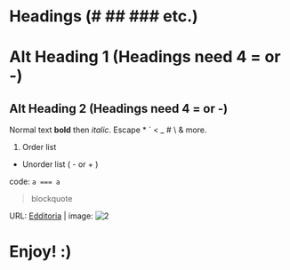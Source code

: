 # Headings (\# \#\# \#\#\# etc.)

Alt Heading 1 (Headings need 4 = or -)
====

Alt Heading 2 (Headings need 4 = or -)
----

Normal text **bold** then *italic*.
Escape \* \` \< \_ \# \\ & more.

1. Order list
- Unorder list ( - or + )

code: `a === a`

> blockquote

URL: [Edditoria][1] | image: ![2][]

[1]: https://edditoria.blogspot.com
[2]: https://avatars0.githubusercontent.com/u/2234073?v=3&s=40

<!-- please comment -->

# Enjoy! :)